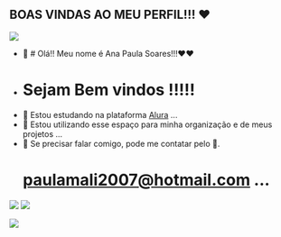 ## BOAS VINDAS AO MEU PERFIL!!! ❤️

![](https://media.tenor.com/M0Sy7NiaaX4AAAAC/red-heart-heart.gif)


- 👋 # Olá!! Meu nome é Ana Paula Soares!!!❤️❤️
-  # Sejam Bem vindos !!!!!
- 👀 Estou estudando na plataforma [Alura](https://www.alura.com.br)  ...
- 🌱 Estou utilizando esse espaço para minha organização e de meus projetos ...
- 💞️ Se precisar falar comigo, pode me contatar pelo 📧.
  # paulamali2007@hotmail.com ...
![](https://tenor.com/pt-BR/view/destroy-computer-switch-emulator-gif-22017021)
![](https://media.tenor.com/s1oAPkm0SCkAAAAC/power-rangers-yellow-power-ranger.gif)

![](https://media.tenor.com/wciT7jbJwNEAAAAi/anime-gaming.gif) 

